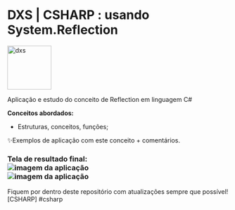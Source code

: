 # DXS | CSHARP : usando System.Reflection
<img src="https://dataxstudios.com.br/assets/images/logo_DXS_400_190.png" alt="dxs" width="100"/> 

Aplicação e estudo do conceito de Reflection em linguagem C#

  **Conceitos abordados:**  
- Estruturas, conceitos, funções;  

✨Exemplos de aplicação com este conceito + comentários.

### Tela de resultado final:<br>![imagem da aplicação](https://dataxstudios.com.br/assets/images/github/csharp_reflection_1.PNG)<br>![imagem da aplicação](https://dataxstudios.com.br/assets/images/github/csharp_reflection_2.PNG)

Fiquem por dentro deste repositório com atualizações sempre que possível!  
[CSHARP] #csharp
